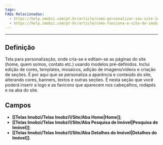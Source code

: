```yaml
---
tags:
FAQs Relacionadas:
  - https://help.imobzi.com/pt-br/article/como-personalizar-seu-site-1u1sqig/
  - https://help.imobzi.com/pt-br/article/como-funciona-o-site-da-imobzi-j55id3/#1-paginas
---
```

---
## Definição

Tela para personalização, onde cria-se e editam-se as páginas do site (home, quem somos, contato etc.) usando modelos pré-definidos. Inclui  edição de cores, templates, mosaicos, adição de imagens/vídeos e criação de seções. É por aqui que se personaliza a aparência e conteúdo do site, alterando cores, banners, textos e outras seções. É nesta seção que você poderá inserir a logo e as favicons que aparecem nos cabeçalhos, rodapés e na aba do site.

## Campos

- **[[Telas Imobzi/Telas Imobzi1/Site/Aba Home|Home]]**;
- **[[Telas Imobzi/Telas Imobzi1/Site/Aba Pesquisa de Imóvel|Pesquisa de Imóvel]]**;
- **[[Telas Imobzi/Telas Imobzi1/Site/Aba Detalhes do Imóvel|Detalhes do Imóvel]]**.
